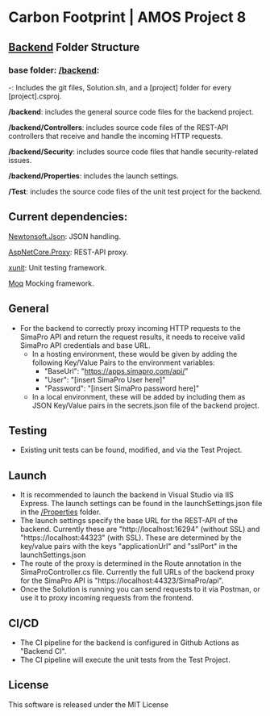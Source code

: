 # Carbon Footprint | AMOS Project 8

## [Backend](/backend) Folder Structure

### base folder: [/backend](/backend):

-: Includes the git files, Solution.sln, and a [project] folder for every [project].csproj.

 **/backend**:
 includes the general source code files for the backend project.

  **/backend/Controllers**:
 includes source code files of the REST-API controllers that receive and handle the incoming HTTP requests.

 **/backend/Security**:
 includes source code files that handle security-related issues.

 **/backend/Properties**:
 includes the launch settings.

 **/Test**:
 includes the source code files of the unit test project for the backend.

 ## Current dependencies:

[Newtonsoft.Json](https://www.nuget.org/packages/Newtonsoft.Json/): JSON handling.

[AspNetCore.Proxy](https://www.nuget.org/packages/AspNetCore.Proxy/): REST-API proxy.

[xunit](https://www.nuget.org/packages/xunit/): Unit testing framework.

[Moq](https://www.nuget.org/packages/moq/) Mocking framework.

## General

- For the backend to correctly proxy incoming HTTP requests to the SimaPro API and return the request results, it needs to receive valid SimaPro API credentials and base URL.
	- In a hosting environment, these would be given by adding the following Key/Value Pairs to the environment variables:
		- "BaseUrl": "https://apps.simapro.com/api/"
		- "User": "[insert SimaPro User here]"
		- "Password": "[insert SimaPro password here]"
	- In a local environment, these will be added by including them as JSON Key/Value pairs in the secrets.json file of the backend project.

## Testing

- Existing unit tests can be found, modified, and via the Test Project.

## Launch

- It is recommended to launch the backend in Visual Studio via IIS Express. The launch settings can be found in the launchSettings.json file in the [/Properties](/backend/backend/properties) folder.
- The launch settings specify the base URL for the REST-API of the backend. Currently these are "http://localhost:16294" (without SSL) and "https://localhost:44323" (with SSL).
These are determined by the key/value pairs with the keys "applicationUrl" and "sslPort" in the launchSettings.json
- The route of the proxy is determined in the Route annotation in the SimaProController.cs file. Currently the full URLs of the backend proxy for the SimaPro API is "https://localhost:44323/SimaPro/api".
- Once the Solution is running you can send requests to it via Postman, or use it to proxy incoming requests from the frontend. 

## CI/CD

- The CI pipeline for the backend is configured in Github Actions as "Backend CI".
- The CI pipeline will execute the unit tests from the Test Project.

## License

This software is released under the MIT License